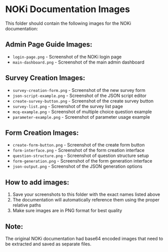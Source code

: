 # NOKi Documentation Images

This folder should contain the following images for the NOKi documentation:

## Admin Page Guide Images:
- `login-page.png` - Screenshot of the NOKi login page
- `main-dashboard.png` - Screenshot of the main admin dashboard

## Survey Creation Images:
- `survey-creation-form.png` - Screenshot of the new survey form
- `json-script-example.png` - Screenshot of the JSON script editor
- `create-survey-button.png` - Screenshot of the create survey button
- `survey-list.png` - Screenshot of the survey list page
- `mcq-example.png` - Screenshot of multiple choice question example
- `parameter-example.png` - Screenshot of parameter usage example

## Form Creation Images:
- `create-form-button.png` - Screenshot of the create form button
- `form-interface.png` - Screenshot of the form creation interface
- `question-structure.png` - Screenshot of question structure setup
- `form-generation.png` - Screenshot of the form generation interface
- `json-output.png` - Screenshot of the JSON generation options

## How to add images:
1. Save your screenshots to this folder with the exact names listed above
2. The documentation will automatically reference them using the proper relative paths
3. Make sure images are in PNG format for best quality

## Note:
The original NOKi documentation had base64 encoded images that need to be extracted and saved as separate files.
